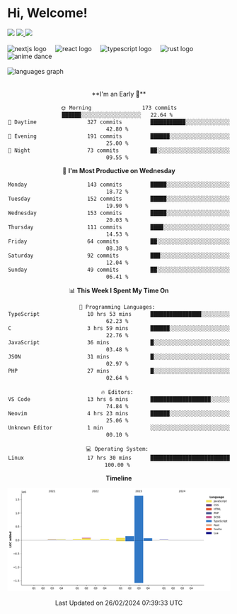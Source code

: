 <div align="center">
  <h1 align="left">
    Hi, Welcome!
  </h1>
  <div align="left">
    <div>
      <img src="https://img.shields.io/github/followers/kraken-afk.svg?style=social&label=Follow&maxAge=2592000" />
      <a href="https://twitter.com/trshppl">
        <img src="https://img.shields.io/twitter/follow/trshppl" />
      </a>
      <a href="https://nv-me.vercel.app">
        <img src="https://img.shields.io/badge/visit-my_site-blue" />
      </a>
    </div>
    <br />
    <div>
      <img src="https://skillicons.dev/icons?i=nextjs" height="40" alt="nextjs logo" />
      <img width="12" />
      <img src="https://skillicons.dev/icons?i=react" height="40" alt="react logo" />
      <img width="12" />
      <img src="https://skillicons.dev/icons?i=ts" height="40" alt="typescript logo" />
      <img width="12" />
      <img src="https://skillicons.dev/icons?i=rust" height="40" alt="rust logo" />
      <img src="https://media.tenor.com/sbvSVkB_hq8AAAAi/anime-dens.gif" alt="anime dance" height="40" />
    </div>
    <br />
    <div>
      <img src="https://github-readme-stats.vercel.app/api/top-langs?username=kraken-afk&locale=en&hide_title=false&layout=compact&card_width=320&langs_count=6&theme=rose_pine&hide_border=true&order=2" height="150" alt="languages graph" />
    </div>
  </div>
  <br />
  <br/>
  <!--START_SECTION:waka-->
**I'm an Early 🐤** 

```text
🌞 Morning                173 commits         ██████░░░░░░░░░░░░░░░░░░░   22.64 % 
🌆 Daytime                327 commits         ███████████░░░░░░░░░░░░░░   42.80 % 
🌃 Evening                191 commits         ██████░░░░░░░░░░░░░░░░░░░   25.00 % 
🌙 Night                  73 commits          ██░░░░░░░░░░░░░░░░░░░░░░░   09.55 % 
```
📅 **I'm Most Productive on Wednesday** 

```text
Monday                   143 commits         █████░░░░░░░░░░░░░░░░░░░░   18.72 % 
Tuesday                  152 commits         █████░░░░░░░░░░░░░░░░░░░░   19.90 % 
Wednesday                153 commits         █████░░░░░░░░░░░░░░░░░░░░   20.03 % 
Thursday                 111 commits         ████░░░░░░░░░░░░░░░░░░░░░   14.53 % 
Friday                   64 commits          ██░░░░░░░░░░░░░░░░░░░░░░░   08.38 % 
Saturday                 92 commits          ███░░░░░░░░░░░░░░░░░░░░░░   12.04 % 
Sunday                   49 commits          ██░░░░░░░░░░░░░░░░░░░░░░░   06.41 % 
```


📊 **This Week I Spent My Time On** 

```text
💬 Programming Languages: 
TypeScript               10 hrs 53 mins      ████████████████░░░░░░░░░   62.23 % 
C                        3 hrs 59 mins       ██████░░░░░░░░░░░░░░░░░░░   22.76 % 
JavaScript               36 mins             █░░░░░░░░░░░░░░░░░░░░░░░░   03.48 % 
JSON                     31 mins             █░░░░░░░░░░░░░░░░░░░░░░░░   02.97 % 
PHP                      27 mins             █░░░░░░░░░░░░░░░░░░░░░░░░   02.64 % 

🔥 Editors: 
VS Code                  13 hrs 6 mins       ███████████████████░░░░░░   74.84 % 
Neovim                   4 hrs 23 mins       ██████░░░░░░░░░░░░░░░░░░░   25.06 % 
Unknown Editor           1 min               ░░░░░░░░░░░░░░░░░░░░░░░░░   00.10 % 

💻 Operating System: 
Linux                    17 hrs 30 mins      █████████████████████████   100.00 % 
```

**Timeline**

![Lines of Code chart](https://raw.githubusercontent.com/kraken-afk/kraken-afk/main/assets/bar_graph.png)


 Last Updated on 26/02/2024 07:39:33 UTC
<!--END_SECTION:waka-->
</div>
<br />